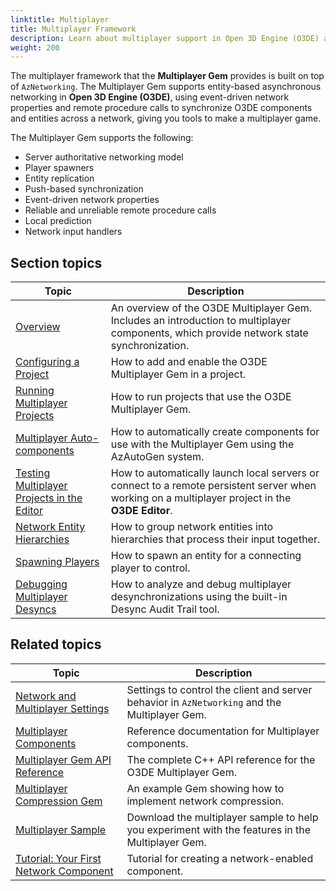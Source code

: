 ```yaml
---
linktitle: Multiplayer
title: Multiplayer Framework
description: Learn about multiplayer support in Open 3D Engine (O3DE) and how to use the multiplayer framework that the Multiplayer Gem provides.
weight: 200
---
```


The multiplayer framework that the **Multiplayer Gem** provides is built on top of `AzNetworking`. The Multiplayer Gem supports entity-based asynchronous networking in **Open 3D Engine (O3DE)**, using event-driven network properties and remote procedure calls to synchronize O3DE components and entities across a network, giving you tools to make a multiplayer game.

The Multiplayer Gem supports the following:

* Server authoritative networking model
* Player spawners
* Entity replication
* Push-based synchronization
* Event-driven network properties
* Reliable and unreliable remote procedure calls
* Local prediction
* Network input handlers

## Section topics

| Topic | Description |
|---|---|
| [Overview](overview) | An overview of the O3DE Multiplayer Gem. Includes an introduction to multiplayer components, which provide network state synchronization. |
| [Configuring a Project](configuration) | How to add and enable the O3DE Multiplayer Gem in a project. |
| [Running Multiplayer Projects](running) | How to run projects that use the O3DE Multiplayer Gem. |
| [Multiplayer Auto-components](autocomponents) | How to automatically create components for use with the Multiplayer Gem using the AzAutoGen system. |
| [Testing Multiplayer Projects in the Editor](test-in-editor) | How to automatically launch local servers or connect to a remote persistent server when working on a multiplayer project in the **O3DE Editor**. |
| [Network Entity Hierarchies](hierarchy) | How to group network entities into hierarchies that process their input together. |
| [Spawning Players](spawning) | How to spawn an entity for a connecting player to control. |
| [Debugging Multiplayer Desyncs](debug-desync) | How to analyze and debug multiplayer desynchronizations using the built-in Desync Audit Trail tool. |

## Related topics

| Topic | Description |
|---|---|
| [Network and Multiplayer Settings](../settings) | Settings to control the client and server behavior in `AzNetworking` and the Multiplayer Gem. |
| [Multiplayer Components](/docs/user-guide/components/reference/#multiplayer) | Reference documentation for Multiplayer components. |
| [Multiplayer Gem API Reference](/docs/api/gems/multiplayer/annotated.html) | The complete C++ API reference for the O3DE Multiplayer Gem. |
| [Multiplayer Compression Gem](/docs/user-guide/gems/reference/multiplayer/multiplayer-compression) | An example Gem showing how to implement network compression. |
| [Multiplayer Sample](https://github.com/o3de/o3de-multiplayersample#readme) | Download the multiplayer sample to help you experiment with the features in the Multiplayer Gem. |
| [Tutorial: Your First Network Component](/docs/learning-guide/tutorials/multiplayer/first-multiplayer-component/) | Tutorial for creating a network-enabled component. |
